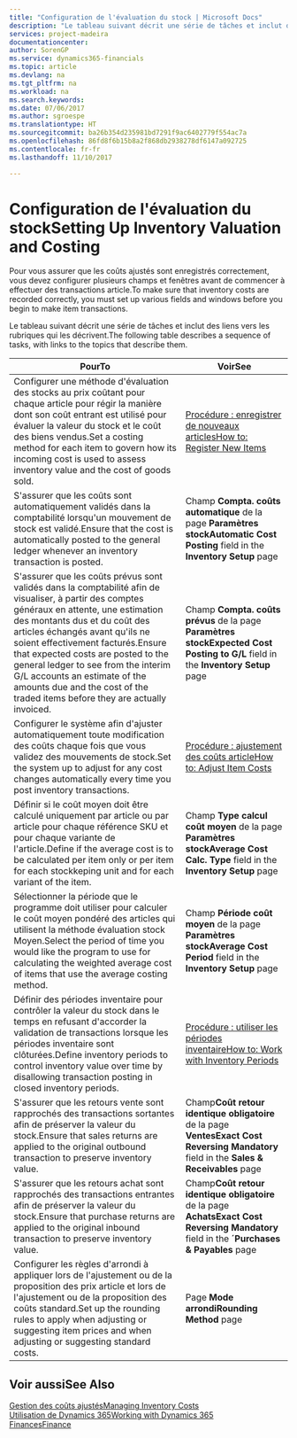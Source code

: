 ```yaml
---
title: "Configuration de l'évaluation du stock | Microsoft Docs"
description: "Le tableau suivant décrit une série de tâches et inclut des liens vers les rubriques qui les décrivent."
services: project-madeira
documentationcenter: 
author: SorenGP
ms.service: dynamics365-financials
ms.topic: article
ms.devlang: na
ms.tgt_pltfrm: na
ms.workload: na
ms.search.keywords: 
ms.date: 07/06/2017
ms.author: sgroespe
ms.translationtype: HT
ms.sourcegitcommit: ba26b354d235981bd7291f9ac6402779f554ac7a
ms.openlocfilehash: 86fd8f6b15b8a2f868db2938278df6147a092725
ms.contentlocale: fr-fr
ms.lasthandoff: 11/10/2017

---
```

# <a name="setting-up-inventory-valuation-and-costing"></a><span data-ttu-id="9748c-103">Configuration de l'évaluation du stock</span><span class="sxs-lookup"><span data-stu-id="9748c-103">Setting Up Inventory Valuation and Costing</span></span>
<span data-ttu-id="9748c-104">Pour vous assurer que les coûts ajustés sont enregistrés correctement, vous devez configurer plusieurs champs et fenêtres avant de commencer à effectuer des transactions article.</span><span class="sxs-lookup"><span data-stu-id="9748c-104">To make sure that inventory costs are recorded correctly, you must set up various fields and windows before you begin to make item transactions.</span></span>

<span data-ttu-id="9748c-105">Le tableau suivant décrit une série de tâches et inclut des liens vers les rubriques qui les décrivent.</span><span class="sxs-lookup"><span data-stu-id="9748c-105">The following table describes a sequence of tasks, with links to the topics that describe them.</span></span>

|<span data-ttu-id="9748c-106">**Pour**</span><span class="sxs-lookup"><span data-stu-id="9748c-106">**To**</span></span>|<span data-ttu-id="9748c-107">**Voir**</span><span class="sxs-lookup"><span data-stu-id="9748c-107">**See**</span></span>|  
|------------|-------------|  
|<span data-ttu-id="9748c-108">Configurer une méthode d'évaluation des stocks au prix coûtant pour chaque article pour régir la manière dont son coût entrant est utilisé pour évaluer la valeur du stock et le coût des biens vendus.</span><span class="sxs-lookup"><span data-stu-id="9748c-108">Set a costing method for each item to govern how its incoming cost is used to assess inventory value and the cost of goods sold.</span></span>|[<span data-ttu-id="9748c-109">Procédure : enregistrer de nouveaux articles</span><span class="sxs-lookup"><span data-stu-id="9748c-109">How to: Register New Items</span></span>](inventory-how-register-new-items.md)|  
|<span data-ttu-id="9748c-110">S'assurer que les coûts sont automatiquement validés dans la comptabilité lorsqu'un mouvement de stock est validé.</span><span class="sxs-lookup"><span data-stu-id="9748c-110">Ensure that the cost is automatically posted to the general ledger whenever an inventory transaction is posted.</span></span>|<span data-ttu-id="9748c-111">Champ **Compta. coûts automatique** de la page **Paramètres stock**</span><span class="sxs-lookup"><span data-stu-id="9748c-111">**Automatic Cost Posting** field in the **Inventory Setup** page</span></span>|  
|<span data-ttu-id="9748c-112">S'assurer que les coûts prévus sont validés dans la comptabilité afin de visualiser, à partir des comptes généraux en attente, une estimation des montants dus et du coût des articles échangés avant qu'ils ne soient effectivement facturés.</span><span class="sxs-lookup"><span data-stu-id="9748c-112">Ensure that expected costs are posted to the general ledger to see from the interim G/L accounts an estimate of the amounts due and the cost of the traded items before they are actually invoiced.</span></span>|<span data-ttu-id="9748c-113">Champ **Compta. coûts prévus** de la page **Paramètres stock**</span><span class="sxs-lookup"><span data-stu-id="9748c-113">**Expected Cost Posting to G/L** field in the **Inventory Setup** page</span></span>|  
|<span data-ttu-id="9748c-114">Configurer le système afin d'ajuster automatiquement toute modification des coûts chaque fois que vous validez des mouvements de stock.</span><span class="sxs-lookup"><span data-stu-id="9748c-114">Set the system up to adjust for any cost changes automatically every time you post inventory transactions.</span></span>|[<span data-ttu-id="9748c-115">Procédure : ajustement des coûts article</span><span class="sxs-lookup"><span data-stu-id="9748c-115">How to: Adjust Item Costs</span></span>](inventory-how-adjust-item-costs.md)|  
|<span data-ttu-id="9748c-116">Définir si le coût moyen doit être calculé uniquement par article ou par article pour chaque référence SKU et pour chaque variante de l'article.</span><span class="sxs-lookup"><span data-stu-id="9748c-116">Define if the average cost is to be calculated per item only or per item for each stockkeping unit and for each variant of the item.</span></span>|<span data-ttu-id="9748c-117">Champ **Type calcul coût moyen** de la page **Paramètres stock**</span><span class="sxs-lookup"><span data-stu-id="9748c-117">**Average Cost Calc. Type** field in the **Inventory Setup** page</span></span>|  
|<span data-ttu-id="9748c-118">Sélectionner la période que le programme doit utiliser pour calculer le coût moyen pondéré des articles qui utilisent la méthode évaluation stock Moyen.</span><span class="sxs-lookup"><span data-stu-id="9748c-118">Select the period of time you would like the program to use for calculating the weighted average cost of items that use the average costing method.</span></span>|<span data-ttu-id="9748c-119">Champ **Période coût moyen** de la page **Paramètres stock**</span><span class="sxs-lookup"><span data-stu-id="9748c-119">**Average Cost Period** field in the **Inventory Setup** page</span></span>|  
|<span data-ttu-id="9748c-120">Définir des périodes inventaire pour contrôler la valeur du stock dans le temps en refusant d'accorder la validation de transactions lorsque les périodes inventaire sont clôturées.</span><span class="sxs-lookup"><span data-stu-id="9748c-120">Define inventory periods to control inventory value over time by disallowing transaction posting in closed inventory periods.</span></span>|[<span data-ttu-id="9748c-121">Procédure : utiliser les périodes inventaire</span><span class="sxs-lookup"><span data-stu-id="9748c-121">How to: Work with Inventory Periods</span></span>](finance-how-to-work-with-inventory-periods.md)|  
|<span data-ttu-id="9748c-122">S'assurer que les retours vente sont rapprochés des transactions sortantes afin de préserver la valeur du stock.</span><span class="sxs-lookup"><span data-stu-id="9748c-122">Ensure that sales returns are applied to the original outbound transaction to preserve inventory value.</span></span>|<span data-ttu-id="9748c-123">Champ**Coût retour identique obligatoire** de la page **Ventes**</span><span class="sxs-lookup"><span data-stu-id="9748c-123">**Exact Cost Reversing Mandatory** field in the **Sales & Receivables** page</span></span>|  
|<span data-ttu-id="9748c-124">S'assurer que les retours achat sont rapprochés des transactions entrantes afin de préserver la valeur du stock.</span><span class="sxs-lookup"><span data-stu-id="9748c-124">Ensure that purchase returns are applied to the original inbound transaction to preserve inventory value.</span></span>|<span data-ttu-id="9748c-125">Champ**Coût retour identique obligatoire** de la page **Achats**</span><span class="sxs-lookup"><span data-stu-id="9748c-125">**Exact Cost Reversing Mandatory** field in the **´Purchases & Payables** page</span></span>|
|<span data-ttu-id="9748c-126">Configurer les règles d'arrondi à appliquer lors de l'ajustement ou de la proposition des prix article et lors de l'ajustement ou de la proposition des coûts standard.</span><span class="sxs-lookup"><span data-stu-id="9748c-126">Set up the rounding rules to apply when adjusting or suggesting item prices and when adjusting or suggesting standard costs.</span></span>|<span data-ttu-id="9748c-127">Page **Mode arrondi**</span><span class="sxs-lookup"><span data-stu-id="9748c-127">**Rounding Method** page</span></span>|  

## <a name="see-also"></a><span data-ttu-id="9748c-128">Voir aussi</span><span class="sxs-lookup"><span data-stu-id="9748c-128">See Also</span></span>  
[<span data-ttu-id="9748c-129">Gestion des coûts ajustés</span><span class="sxs-lookup"><span data-stu-id="9748c-129">Managing Inventory Costs</span></span>](finance-manage-inventory-costs.md)  
[<span data-ttu-id="9748c-130">Utilisation de Dynamics 365</span><span class="sxs-lookup"><span data-stu-id="9748c-130">Working with Dynamics 365</span></span>](ui-work-product.md)  
[<span data-ttu-id="9748c-131">Finances</span><span class="sxs-lookup"><span data-stu-id="9748c-131">Finance</span></span>](finance.md)  

